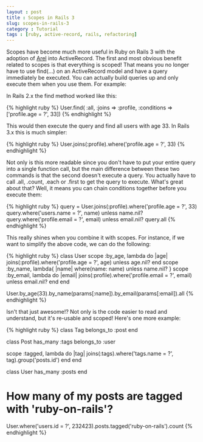 ```yaml
---
layout : post
title : Scopes in Rails 3
slug: scopes-in-rails-3
category : Tutorial
tags : [ruby, active-record, rails, refactoring]
---
```


Scopes have become much more useful in Ruby on Rails 3 with the adoption of
[Arel](https://github.com/rails/arel) into ActiveRecord. The first and most
obvious benefit related to scopes is that everything is scoped! That means you
no longer have to use find(...) on an ActiveRecord model and have a query
immediately be executed. You can actually build queries up and only execute
them when you use them. For example:

In Rails 2.x the find method worked like this:

{% highlight ruby %}
User.find(
  :all,
  :joins => :profile,
  :conditions => ['profile.age = ?', 33])
{% endhighlight %}

This would then execute the query and find all users with age 33. In Rails 3.x
this is much simpler:

{% highlight ruby %}
User.joins(:profile).where('profile.age = ?', 33)
{% endhighlight %}

Not only is this more readable since you don't have to put your entire query
into a single function call, but the main difference between these two commands
is that the second doesn't execute a query. You actually have to call .all,
.count, .each or .first to get the query to execute. What's great about that?
Well, it means you can chain conditions together before you execute them:

{% highlight ruby %}
query = User.joins(:profile).where('profile.age = ?', 33)
query.where('users.name = ?', name) unless name.nil?
query.where('profile.email = ?', email) unless email.nil?
query.all
{% endhighlight %}

This really shines when you combine it with scopes. For instance, if we want to
simplify the above code, we can do the following:

{% highlight ruby %}
class User
  scope :by_age, lambda do |age|
    joins(:profile).where('profile.age = ?', age) unless age.nil?
  end
  scope :by_name, lambda{ |name| where(name: name) unless name.nil? }
  scope :by_email, lambda do |email|
    joins(:profile).where('profile.email = ?', email) unless email.nil?
  end
end

User.by_age(33).by_name(params[:name]).by_email(params[:email]).all
{% endhighlight %}

Isn't that just awesome!? Not only is the code easier to read and understand,
but it's re-usable and scoped! Here's one more example:

{% highlight ruby %}
class Tag
  belongs_to :post
end

class Post
  has_many :tags
  belongs_to :user

  scope :tagged, lambda do |tag|
    joins(:tags).where('tags.name = ?', tag).group('posts.id')
  end
end

class User
  has_many :posts
end

# How many of my posts are tagged with 'ruby-on-rails'?
User.where('users.id = ?', 232423).posts.tagged('ruby-on-rails').count
{% endhighlight %}
